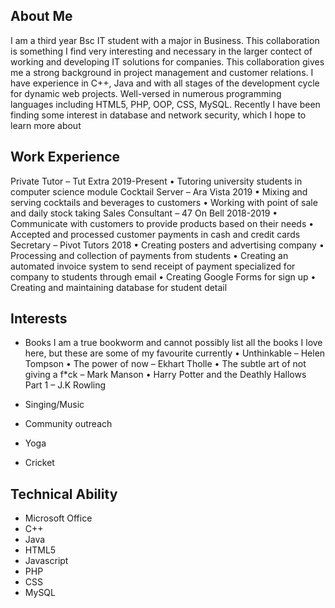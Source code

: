 ## About Me
I am a third year Bsc IT student with a major in Business. This collaboration is something I find very interesting and necessary in the larger contect of working and developing IT solutions for companies. This collaboration gives me a strong background in project management and customer relations.
I have experience in C++, Java and with all stages of the development cycle for dynamic web projects. Well-versed in numerous programming languages including HTML5, PHP, OOP, CSS, MySQL.  Recently I have been finding some interest in database and network security, which I hope to learn more about 

## Work Experience
Private Tutor – Tut Extra 				2019-Present
•	Tutoring university students in computer science module
Cocktail Server – Ara Vista				2019
•	Mixing and serving cocktails and beverages to customers 
•	Working with point of sale and daily stock taking
Sales Consultant – 47 On Bell 				2018-2019
•	 Communicate with customers to provide products based on their needs
•	Accepted and processed customer payments in cash and credit cards
Secretary – Pivot Tutors 				2018
•	Creating posters and advertising company 
•	Processing and collection of payments from students 
•	Creating an automated invoice system to send receipt of payment specialized for company to students through email 
•	Creating Google Forms for sign up 
•	Creating and maintaining database for student detail

## Interests
- Books
I am a true bookworm and cannot possibly list all the books I love here, but these are some of my favourite currently
•	Unthinkable – Helen Tompson
•	The power of now – Ekhart Tholle
•	The subtle art of not giving a f*ck – Mark Manson
•	Harry Potter and the Deathly Hallows Part 1 – J.K Rowling

- Singing/Music
- Community outreach
- Yoga
- Cricket

## Technical Ability
- Microsoft Office 
- C++
- Java
- HTML5
- Javascript
- PHP
- CSS
- MySQL



